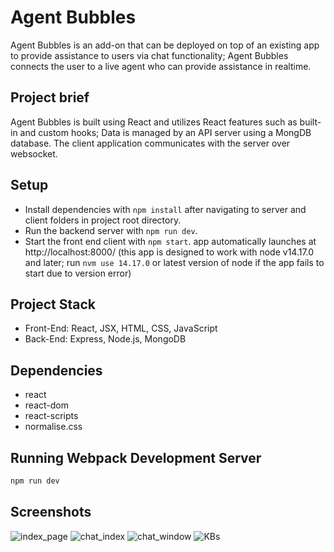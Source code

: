 # Agent Bubbles

Agent Bubbles is an add-on that can be deployed on top of an existing app to provide assistance to users via chat functionality; Agent Bubbles connects the user to a live agent who can provide assistance in realtime.

## Project brief

 Agent Bubbles is built using React and utilizes React features such as built-in and custom hooks;
 Data is managed by an API server using a MongDB database. The client application communicates with the server over websocket.

## Setup

- Install dependencies with `npm install` after navigating to server and client folders in project root directory.
- Run the backend server with `npm run dev`.
- Start the front end client with `npm start`. app automatically launches at http://localhost:8000/
  (this app is designed to work with node v14.17.0 and later; run `nvm use 14.17.0` or latest version of node if the app fails to start due to version error)

## Project Stack

- Front-End: React, JSX, HTML, CSS, JavaScript
- Back-End: Express, Node.js, MongoDB

## Dependencies

- react
- react-dom
- react-scripts
- normalise.css

## Running Webpack Development Server

```sh
npm run dev
```

## Screenshots
![ index_page ](docs/)
![ chat_index ](docs/)
![ chat_window ](docs/)
![ KBs ](docs/)